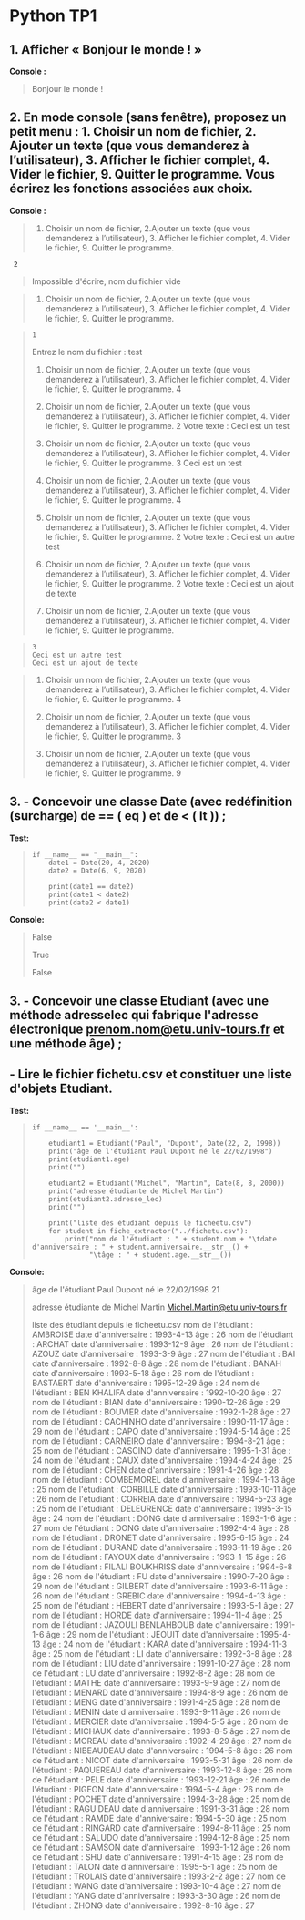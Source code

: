 # Python TP1

## 1. Afficher « Bonjour le monde ! »
**Console :**
> Bonjour le monde !
 
## 2. En mode console (sans fenêtre), proposez un petit menu : 1. Choisir un nom de fichier, 2. Ajouter un texte (que vous demanderez à l’utilisateur), 3. Afficher le fichier complet, 4. Vider le fichier, 9. Quitter le programme. Vous écrirez les fonctions associées aux choix.

**Console :**
> 1. Choisir un nom de fichier, 2.Ajouter un texte (que vous demanderez à l’utilisateur), 3. Afficher le fichier complet, 4. Vider le fichier, 9. Quitter le programme.

     2
> Impossible d'écrire, nom du fichier vide

> 1. Choisir un nom de fichier, 2.Ajouter un texte (que vous demanderez à l’utilisateur), 3. Afficher le fichier complet, 4. Vider le fichier, 9. Quitter le programme.

>     1
> Entrez le nom du fichier :
>     test
> 1. Choisir un nom de fichier, 2.Ajouter un texte (que vous demanderez à l’utilisateur), 3. Afficher le fichier complet, 4. Vider le fichier, 9. Quitter le programme.
>     4
> 1. Choisir un nom de fichier, 2.Ajouter un texte (que vous demanderez à l’utilisateur), 3. Afficher le fichier complet, 4. Vider le fichier, 9. Quitter le programme.
>     2
> Votre texte : 
>     Ceci est un test
> 1. Choisir un nom de fichier, 2.Ajouter un texte (que vous demanderez à l’utilisateur), 3. Afficher le fichier complet, 4. Vider le fichier, 9. Quitter le programme.
>     3
>     Ceci est un test
>    
> 1. Choisir un nom de fichier, 2.Ajouter un texte (que vous demanderez à l’utilisateur), 3. Afficher le fichier complet, 4. Vider le fichier, 9. Quitter le programme.
>     4
> 1. Choisir un nom de fichier, 2.Ajouter un texte (que vous demanderez à l’utilisateur), 3. Afficher le fichier complet, 4. Vider le fichier, 9. Quitter le programme.
>     2
> Votre texte : 
>     Ceci est un autre test
> 1. Choisir un nom de fichier, 2.Ajouter un texte (que vous demanderez à l’utilisateur), 3. Afficher le fichier complet, 4. Vider le fichier, 9. Quitter le programme.
>     2
> Votre texte : 
>     Ceci est un ajout de texte
>1. Choisir un nom de fichier, 2.Ajouter un texte (que vous demanderez à l’utilisateur), 3. Afficher le fichier complet, 4. Vider le fichier, 9. Quitter le programme.

>     3
>     Ceci est un autre test
>     Ceci est un ajout de texte

> 1. Choisir un nom de fichier, 2.Ajouter un texte (que vous demanderez à l’utilisateur), 3. Afficher le fichier complet, 4. Vider le fichier, 9. Quitter le programme.
>     4
> 1. Choisir un nom de fichier, 2.Ajouter un texte (que vous demanderez à l’utilisateur), 3. Afficher le fichier complet, 4. Vider le fichier, 9. Quitter le programme.
>     3
> 
> 1. Choisir un nom de fichier, 2.Ajouter un texte (que vous demanderez à l’utilisateur), 3. Afficher le fichier complet, 4. Vider le fichier, 9. Quitter le programme.
>     9
> 

## 3. 	- Concevoir une classe Date (avec redéfinition (surcharge) de == ( __eq__ ) et de < ( __lt__ )) ;

**Test:**
>     if __name__ == "__main__":
>         date1 = Date(20, 4, 2020)
>         date2 = Date(6, 9, 2020)
> 
>         print(date1 == date2)
>         print(date1 < date2)
>         print(date2 < date1)

**Console:**
> False
>
> True
>
> False

## 3.	- Concevoir une classe Etudiant (avec une méthode adresselec qui fabrique l'adresse électronique prenom.nom@etu.univ-tours.fr et une méthode âge) ; 
##    - Lire le fichier fichetu.csv et constituer une liste d'objets Etudiant.

**Test:**
>     if __name__ == '__main__':
> 
>         etudiant1 = Etudiant("Paul", "Dupont", Date(22, 2, 1998))
>         print("âge de l'étudiant Paul Dupont né le 22/02/1998")
>         print(etudiant1.age)
>         print("")
> 
>         etudiant2 = Etudiant("Michel", "Martin", Date(8, 8, 2000))
>         print("adresse étudiante de Michel Martin")
>         print(etudiant2.adresse_lec)
>         print("")
> 
>         print("liste des étudiant depuis le ficheetu.csv")
>         for student in fiche_extractor("../fichetu.csv"):
>             print("nom de l'étudiant : " + student.nom + "\tdate d'anniversaire : " + student.anniversaire.__str__() +
>                   "\tâge : " + student.age.__str__())

**Console:**			  
> âge de l'étudiant Paul Dupont né le 22/02/1998
> 21
> 
> adresse étudiante de Michel Martin
> Michel.Martin@etu.univ-tours.fr
> 
> liste des étudiant depuis le ficheetu.csv
> nom de l'étudiant : AMBROISE	date d'anniversaire : 1993-4-13	âge : 26
> nom de l'étudiant : ARCHAT	date d'anniversaire : 1993-12-9	âge : 26
> nom de l'étudiant : AZOUZ	date d'anniversaire : 1993-3-9	âge : 27
> nom de l'étudiant : BAI	date d'anniversaire : 1992-8-8	âge : 28
> nom de l'étudiant : BANAH	date d'anniversaire : 1993-5-18	âge : 26
> nom de l'étudiant : BASTAERT	date d'anniversaire : 1995-12-29	âge : 24
> nom de l'étudiant : BEN KHALIFA	date d'anniversaire : 1992-10-20	âge : 27
> nom de l'étudiant : BIAN	date d'anniversaire : 1990-12-26	âge : 29
> nom de l'étudiant : BOUVIER	date d'anniversaire : 1992-1-28	âge : 27
> nom de l'étudiant : CACHINHO	date d'anniversaire : 1990-11-17	âge : 29
> nom de l'étudiant : CAPO	date d'anniversaire : 1994-5-14	âge : 25
> nom de l'étudiant : CARNEIRO	date d'anniversaire : 1994-8-21	âge : 25
> nom de l'étudiant : CASCINO	date d'anniversaire : 1995-1-31	âge : 24
> nom de l'étudiant : CAUX	date d'anniversaire : 1994-4-24	âge : 25
> nom de l'étudiant : CHEN	date d'anniversaire : 1991-4-26	âge : 28
> nom de l'étudiant : COMBEMOREL	date d'anniversaire : 1994-1-13	âge : 25
> nom de l'étudiant : CORBILLE	date d'anniversaire : 1993-10-11	âge : 26
> nom de l'étudiant : CORREIA	date d'anniversaire : 1994-5-23	âge : 25
> nom de l'étudiant : DELEURENCE	date d'anniversaire : 1995-3-15	âge : 24
> nom de l'étudiant : DONG	date d'anniversaire : 1993-1-6	âge : 27
> nom de l'étudiant : DONG	date d'anniversaire : 1992-4-4	âge : 28
> nom de l'étudiant : DRONET	date d'anniversaire : 1995-6-15	âge : 24
> nom de l'étudiant : DURAND	date d'anniversaire : 1993-11-19	âge : 26
> nom de l'étudiant : FAYOUX	date d'anniversaire : 1993-1-15	âge : 26
> nom de l'étudiant : FILALI BOUKHRISS	date d'anniversaire : 1994-6-8	âge : 26
> nom de l'étudiant : FU	date d'anniversaire : 1990-7-20	âge : 29
> nom de l'étudiant : GILBERT	date d'anniversaire : 1993-6-11	âge : 26
> nom de l'étudiant : GREBIC	date d'anniversaire : 1994-4-13	âge : 25
> nom de l'étudiant : HEBERT	date d'anniversaire : 1993-5-1	âge : 27
> nom de l'étudiant : HORDE	date d'anniversaire : 1994-11-4	âge : 25
> nom de l'étudiant : JAZOULI BENLAHBOUB	date d'anniversaire : 1991-1-6	âge : 29
> nom de l'étudiant : JEOUIT	date d'anniversaire : 1995-4-13	âge : 24
> nom de l'étudiant : KARA	date d'anniversaire : 1994-11-3	âge : 25
> nom de l'étudiant : LI	date d'anniversaire : 1992-3-8	âge : 28
> nom de l'étudiant : LIU	date d'anniversaire : 1991-10-27	âge : 28
> nom de l'étudiant : LU	date d'anniversaire : 1992-8-2	âge : 28
> nom de l'étudiant : MATHE	date d'anniversaire : 1993-9-9	âge : 27
> nom de l'étudiant : MENARD	date d'anniversaire : 1994-8-9	âge : 26
> nom de l'étudiant : MENG	date d'anniversaire : 1991-4-25	âge : 28
> nom de l'étudiant : MENIN	date d'anniversaire : 1993-9-11	âge : 26
> nom de l'étudiant : MERCIER	date d'anniversaire : 1994-5-5	âge : 26
> nom de l'étudiant : MICHAUX	date d'anniversaire : 1993-8-5	âge : 27
> nom de l'étudiant : MOREAU	date d'anniversaire : 1992-4-29	âge : 27
> nom de l'étudiant : NIBEAUDEAU	date d'anniversaire : 1994-5-8	âge : 26
> nom de l'étudiant : NICOT	date d'anniversaire : 1993-5-31	âge : 26
> nom de l'étudiant : PAQUEREAU	date d'anniversaire : 1993-12-8	âge : 26
> nom de l'étudiant : PELE	date d'anniversaire : 1993-12-21	âge : 26
> nom de l'étudiant : PIGEON	date d'anniversaire : 1994-5-4	âge : 26
> nom de l'étudiant : POCHET	date d'anniversaire : 1994-3-28	âge : 25
> nom de l'étudiant : RAGUIDEAU	date d'anniversaire : 1991-3-31	âge : 28
> nom de l'étudiant : RAMDE	date d'anniversaire : 1994-5-30	âge : 25
> nom de l'étudiant : RINGARD	date d'anniversaire : 1994-8-11	âge : 25
> nom de l'étudiant : SALUDO	date d'anniversaire : 1994-12-8	âge : 25
> nom de l'étudiant : SAMSON	date d'anniversaire : 1993-1-12	âge : 26
> nom de l'étudiant : SHU	date d'anniversaire : 1991-4-15	âge : 28
> nom de l'étudiant : TALON	date d'anniversaire : 1995-5-1	âge : 25
> nom de l'étudiant : TROLAIS	date d'anniversaire : 1993-2-2	âge : 27
> nom de l'étudiant : WANG	date d'anniversaire : 1993-10-4	âge : 27
> nom de l'étudiant : YANG	date d'anniversaire : 1993-3-30	âge : 26
> nom de l'étudiant : ZHONG	date d'anniversaire : 1992-8-16	âge : 27 
